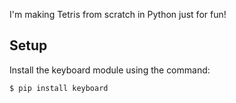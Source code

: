 I'm making Tetris from scratch in Python just for fun!

## Setup
Install the keyboard module using the command:
```
$ pip install keyboard
```